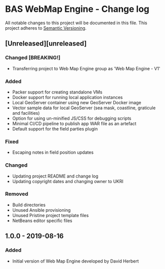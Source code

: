 # BAS WebMap Engine - Change log

All notable changes to this project will be documented in this file.
This project adheres to [Semantic Versioning](http://semver.org/spec/v2.0.0.html).

## [Unreleased][unreleased]

### Changed [BREAKING!]

* Transferring project to Web Map Engine group as 'Web Map Engine - V1'

### Added

* Packer support for creating standalone VMs
* Docker support for running local application instances
* Local GeoServer container using new GeoServer Docker image
* Vector sample data for local GeoServer (sea mask, coastline, graticule and facilities)
* Option for using un-minified JS/CSS for debugging scripts
* Minimal CI/CD pipeline to publish app WAR file as an artefact
* Default support for the field parties plugin

### Fixed

* Escaping notes in field position updates

### Changed

* Updating project README and change log
* Updating copyright dates and changing owner to UKRI

### Removed

* Build directories
* Unused Ansible provisioning
* Unused Pristine project template files
* NetBeans editor specific files

## 1.0.0 - 2019-08-16

### Added

* Initial version of Web Map Engine developed by David Herbert
